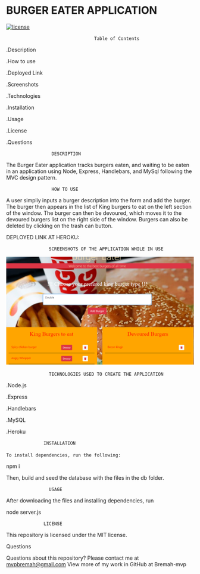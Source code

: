 # BURGER EATER APPLICATION

[![license](https://img.shields.io/github/license/DAVFoundation/captain-n3m0.svg?style=flat-square)](https://github.com/DAVFoundation/captain-n3m0/blob/master/LICENSE)

                                     Table of Contents
.Description

.How to use

.Deployed Link

.Screenshots

.Technologies

.Installation

.Usage

.License

.Questions

                     DESCRIPTION

  The Burger Eater application tracks burgers eaten, and waiting to be eaten in an application using Node, Express, Handlebars, and MySql following the MVC design pattern. 

                     HOW TO USE

  A user simpliy inputs a burger description into the form and add the burger. The burger then appears in the list of King burgers to eat on the left section of the window. 
  The burger can then be devoured, which moves it to the devoured burgers list on the right side of the window. Burgers can also be deleted by clicking on the trash can button. 

 DEPLOYED LINK AT HEROKU:

                    SCREENSHOTS OF THE APPLICATION WHILE IN USE 
   ![text](https://github.com/Bremah-mvp/Burger-Eater/blob/master/public/assets/css/images/Screenshot%20.png)



                    TECHNOLOGIES USED TO CREATE THE APPLICATION  
                    
.Node.js

.Express

.Handlebars

.MySQL

.Heroku  

                  INSTALLATION

    To install dependencies, run the following:

npm i

Then, build and seed the database with the files in the db folder.

                    USAGE

After downloading the files and installing dependencies, run

node server.js

                  LICENSE

This repository is licensed under the MIT license.

Questions

Questions about this repository? Please contact me at mvpbremah@gmail.com View more of my work in GitHub at Bremah-mvp


